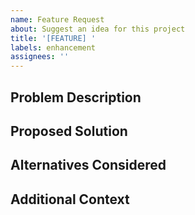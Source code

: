```yaml
---
name: Feature Request
about: Suggest an idea for this project
title: '[FEATURE] '
labels: enhancement
assignees: ''
---
```


## Problem Description
<!-- What problem are you trying to solve? -->

## Proposed Solution
<!-- Describe the solution you'd like -->

## Alternatives Considered
<!-- Any alternative solutions or features you've considered -->

## Additional Context
<!-- Any other context or examples -->